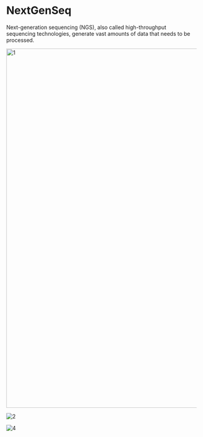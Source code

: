 # NextGenSeq

Next-generation sequencing (NGS), also called high-throughput sequencing technologies, generate vast amounts of data that needs to be processed.


<img width="951" alt="1" src="https://github.com/programweb/NextGenSeq/assets/12736699/9e81b58f-247e-4fe7-a1d3-18a2d70d933d">


![2](https://github.com/programweb/NextGenSeq/assets/12736699/35666d28-91ba-4ef7-ae0c-dbb16c6efaa8)



![4](https://github.com/programweb/NextGenSeq/assets/12736699/ef0a02de-f3f9-4790-9555-d76aaeda2bd5)
